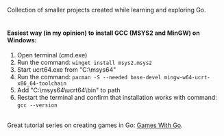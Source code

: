 Collection of smaller projects created while learning and exploring Go.
<br><br>

#### Easiest way (in my opinion) to install GCC (MSYS2 and MinGW) on Windows:
1. Open terminal (cmd.exe)
2. Run the command: ```winget install msys2.msys2```
3. Start ucrt64.exe from "C:\msys64"
4. Run the command: ```pacman -S --needed base-devel mingw-w64-ucrt-x86_64-toolchain```
5. Add "C:\msys64\ucrt64\bin" to path
6. Restart the terminal and confirm that installation works with command: ```gcc --version```
<br><br>

Great tutorial series on creating games in Go: [Games With Go](https://www.youtube.com/watch?v=9D4yH7e_ea8&list=PLDZujg-VgQlZUy1iCqBbe5faZLMkA3g2x).
